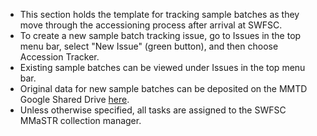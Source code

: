 - This section holds the template for tracking sample batches as they move through the accessioning process after arrival at SWFSC. 
- To create a new sample batch tracking issue, go to Issues in the top menu bar, select "New Issue" (green button), and then choose Accession Tracker.
- Existing sample batches can be viewed under Issues in the top menu bar.
- Original data for new sample batches can be deposited on the MMTD Google Shared Drive [here](https://drive.google.com/drive/folders/1BSkxyCJOppK7w4KQnm5WQHeKvL9pfzGz?usp=drive_link).
- Unless otherwise specified, all tasks are assigned to the SWFSC MMaSTR collection manager. 
